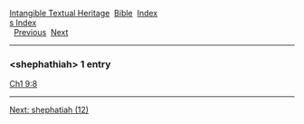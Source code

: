[Intangible Textual Heritage](../../index)  [Bible](../index) 
[Index](index)   
[s Index](_s_)  
  [Previous](c10225)  [Next](c10227) 

------------------------------------------------------------------------

### &lt;shephathiah&gt; 1 entry

[Ch1 9:8](../kjv/ch1009.htm#008)  

------------------------------------------------------------------------

[Next: shephatiah (12)](c10227)
